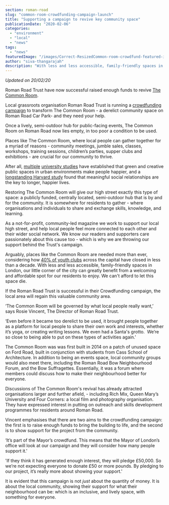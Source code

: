 ```yaml
---
section: roman-road
slug: "common-room-crowdfunding-campaign-launch"
title: "Supporting a campaign to revive key community space"
publicationDate: "2020-02-06"
categories: 
  - "environment"
  - "local"
  - "news"
tags: 
  - "news"
featuredImage: "/images/Correct-ResizedCommon-room-crowdfund-featured-image.jpeg"
author: "siva-thangarajah"
description: "With less and less accessible, family-friendly spaces in London, our little corner of the city can greatly benefit from a welcoming and affordable creative space. We can't afford to let this space die."
---
```


_Updated on 20/02/20_

Roman Road Trust have now successful raised enough funds to revive [The Common Room](https://romanroadlondon.com/common-room-planning-support/).

Local grassroots organisation Roman Road Trust is running a [crowdfunding campaign](https://www.spacehive.com/transformthecommonroom) to transform The Common Room - a derelict community space on Roman Road Car Park- and they need your help. 

Once a lively, semi-outdoor hub for public-facing events, The Common Room on Roman Road now lies empty, in too poor a condition to be used.

Places like The Common Room, where local people can gather together for a myriad of reasons - community meetings, jumble sales, classes, workshops, training sessions, children’s parties, supper clubs and exhibitions - are crucial for our community to thrive. 

After all, [multiple](https://www.nbcnews.com/health/health-news/clean-green-public-spaces-make-us-happier-study-finds-n893181) [university studies](https://insights.globalspec.com/article/11375/art-and-green-spaces-in-urban-environments-make-people-happier-social-and-more-trusting) have established that green and creative public spaces in urban environments make people happier, and a [longstanding Harvard study](https://news.harvard.edu/gazette/story/2017/04/over-nearly-80-years-harvard-study-has-been-showing-how-to-live-a-healthy-and-happy-life/) found that meaningful social relationships are the key to longer, happier lives.

Restoring The Common Room will give our high street exactly this type of space: a publicly funded, centrally located, semi-outdoor hub that is by and for the community. It is somewhere for residents to gather - where organisations and individuals to share and exchange skills, knowledge, and learning.

As a not-for-profit, community-led magazine we work to support our local high street, and help local people feel more connected to each other and their wider social network. We know our readers and supporters care passionately about this cause too - which is why we are throwing our support behind the Trust's campaign.

Arguably, places like the Common Room are needed more than ever, considering how [40% of youth clubs](https://www.theguardian.com/cities/2019/mar/22/number-of-london-youth-clubs-nearly-halved-since-2011-riots-report-finds) across the capital have closed in less than a decade. With less and less accessible, family-friendly spaces in London, our little corner of the city can greatly benefit from a welcoming and affordable spot for our residents to enjoy. We can't afford to let this space die.

If the Roman Road Trust is successful in their Crowdfunding campaign, the local area will regain this valuable community area.

‘The Common Room will be governed by what local people really want,’ says Rosie Vincent, The Director of Roman Road Trust. 

‘Even before it became too derelict to be used, it brought people together as a platform for local people to share their own work and interests, whether it’s yoga, or creating writing lessons. We even had a Santa's grotto.  We’re so close to being able to put on these types of activities again.’

The Common Room was was first built in 2014 on a patch of unused space on Ford Road, built in conjunction with students from Cass School of Architecture. In addition to being an events space, local community groups would also meet there, including the Roman Road Bow Neighbourhood Forum, and the Bow Suffragettes. Essentially, it was a forum where members could discuss how to make their neighbourhood better for everyone.

Discussions of The Common Room's revival has already attracted organisations larger and further afield, - including Rich Mix, Queen Mary’s University and Four Corners: a local film and photography organisation.  They have expressed interest in putting on outreach and skills development programmes for residents around Roman Road.

Vincent emphasises that there are two aims to the crowdfunding campaign: the first is to raise enough funds to bring the building to life, and the second is to show support for the project from the community.

‘It’s part of the Mayor’s crowdfund. This means that the Mayor of London’s office will look at our campaign and they will consider how many people support it.'

'If they think it has generated enough interest, they will pledge £50,000. So we’re not expecting everyone to donate £50 or more pounds. By pledging to our project, it’s really more about showing your support.'

It is evident that this campaign is not _just_ about the quantity of money. It is about the local community, showing their support for what their neighbourhood can be: which is an inclusive, and lively space, with something for everyone.
